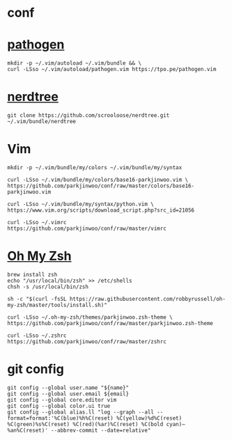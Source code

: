 conf
====

# [pathogen](https://github.com/tpope/vim-pathogen "pathogen")

    mkdir -p ~/.vim/autoload ~/.vim/bundle && \
    curl -LSso ~/.vim/autoload/pathogen.vim https://tpo.pe/pathogen.vim

# [nerdtree](https://github.com/scrooloose/nerdtree "nerdtree")

    git clone https://github.com/scrooloose/nerdtree.git ~/.vim/bundle/nerdtree

# Vim

    mkdir -p ~/.vim/bundle/my/colors ~/.vim/bundle/my/syntax
    
    curl -LSso ~/.vim/bundle/my/colors/base16-parkjinwoo.vim \
    https://github.com/parkjinwoo/conf/raw/master/colors/base16-parkjinwoo.vim
    
    curl -LSso ~/.vim/bundle/my/syntax/python.vim \
    https://www.vim.org/scripts/download_script.php?src_id=21056
    
    curl -LSso ~/.vimrc https://github.com/parkjinwoo/conf/raw/master/vimrc

# [Oh My Zsh](https://github.com/robbyrussell/oh-my-zsh "oh my zsh")

    brew install zsh
    echo "/usr/local/bin/zsh" >> /etc/shells
    chsh -s /usr/local/bin/zsh
    
    sh -c "$(curl -fsSL https://raw.githubusercontent.com/robbyrussell/oh-my-zsh/master/tools/install.sh)"
    
    curl -LSso ~/.oh-my-zsh/themes/parkjinwoo.zsh-theme \
    https://github.com/parkjinwoo/conf/raw/master/parkjinwoo.zsh-theme
    
    curl -LSso ~/.zshrc https://github.com/parkjinwoo/conf/raw/master/zshrc


# git config

    git config --global user.name "${name}"
    git config --global user.email ${email}
    git config --global core.editor vim
    git config --global color.ui true
    git config --global alias.ll "log --graph --all --format=format:'%C(blue)%h%C(reset) %C(yellow)%d%C(reset) %C(green)%s%C(reset) %C(red)(%ar)%C(reset) %C(bold cyan)— %an%C(reset)' --abbrev-commit --date=relative"
